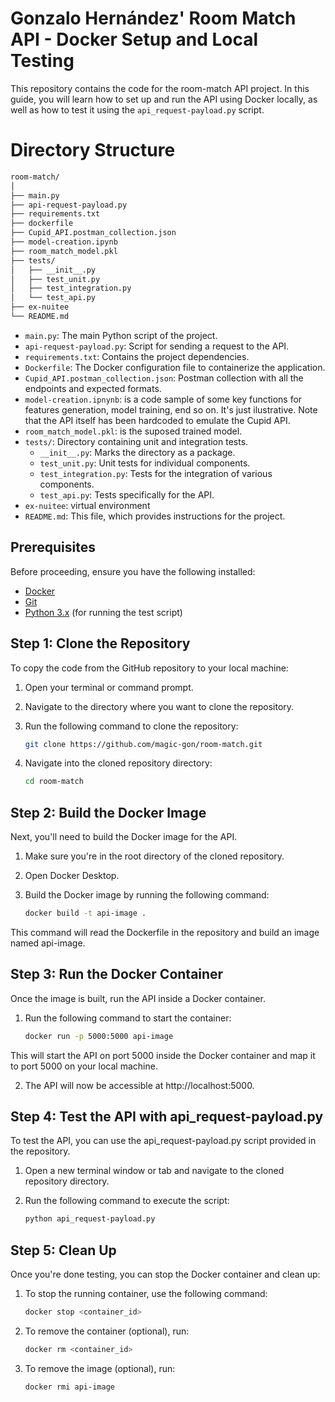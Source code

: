 # Gonzalo Hernández' Room Match API - Docker Setup and Local Testing

This repository contains the code for the room-match API project. In this guide, you will learn how to set up and run the API using Docker locally, as well as how to test it using the `api_request-payload.py` script.

# Directory Structure

~~~bash
room-match/
│
├── main.py
├── api-request-payload.py
├── requirements.txt
├── dockerfile
├── Cupid_API.postman_collection.json
├── model-creation.ipynb
├── room_match_model.pkl
├── tests/
│   ├── __init__.py
│   ├── test_unit.py
│   ├── test_integration.py
│   └── test_api.py
├── ex-nuitee
└── README.md

~~~

- `main.py`: The main Python script of the project.
- `api-request-payload.py`: Script for sending a request to the API.
- `requirements.txt`: Contains the project dependencies.
- `Dockerfile`: The Docker configuration file to containerize the application.
- `Cupid_API.postman_collection.json`: Postman collection with all the endpoints and expected formats.
- `model-creation.ipnynb`: is a code sample of some key functions for features generation, model training, end so on. It's just ilustrative. Note that the API itself has been hardcoded to emulate the Cupid API.
- `room_match_model.pkl`: is the suposed trained model.
- `tests/`: Directory containing unit and integration tests.
  - `__init__.py`: Marks the directory as a package.
  - `test_unit.py`: Unit tests for individual components.
  - `test_integration.py`: Tests for the integration of various components.
  - `test_api.py`: Tests specifically for the API.
- `ex-nuitee`: virtual environment
- `README.md`: This file, which provides instructions for the project.

## Prerequisites

Before proceeding, ensure you have the following installed:

- [Docker](https://www.docker.com/products/docker-desktop)
- [Git](https://git-scm.com/)
- [Python 3.x](https://www.python.org/downloads/) (for running the test script)

## Step 1: Clone the Repository

To copy the code from the GitHub repository to your local machine:

1. Open your terminal or command prompt.
2. Navigate to the directory where you want to clone the repository.
3. Run the following command to clone the repository:

   ```bash
   git clone https://github.com/magic-gon/room-match.git

4. Navigate into the cloned repository directory:

   ```bash
   cd room-match

## Step 2: Build the Docker Image

Next, you'll need to build the Docker image for the API.

1. Make sure you're in the root directory of the cloned repository.
2. Open Docker Desktop.
3. Build the Docker image by running the following command:

   ```bash
   docker build -t api-image .

This command will read the Dockerfile in the repository and build an image named api-image.

## Step 3: Run the Docker Container

Once the image is built, run the API inside a Docker container.

1. Run the following command to start the container:

   ```bash
   docker run -p 5000:5000 api-image

This will start the API on port 5000 inside the Docker container and map it to port 5000 on your local machine.

2. The API will now be accessible at http://localhost:5000.

## Step 4: Test the API with api_request-payload.py

To test the API, you can use the api_request-payload.py script provided in the repository.

1. Open a new terminal window or tab and navigate to the cloned repository directory.
2. Run the following command to execute the script:

   ```bash
   python api_request-payload.py

## Step 5: Clean Up

Once you're done testing, you can stop the Docker container and clean up:

1. To stop the running container, use the following command:

   ```bash
   docker stop <container_id>

2. To remove the container (optional), run:

   ```bash
   docker rm <container_id>

3. To remove the image (optional), run:

   ```bash
   docker rmi api-image